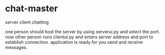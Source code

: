 # chat-master
server client chatting

one person should host the server by using serverui.py and select the port.
now other person runs clientui.py and enters server address and port to establish connection.
application is ready for you send and receive messages.
